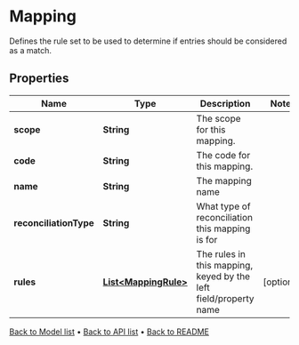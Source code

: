 

# Mapping

Defines the rule set to be used to determine if entries should be considered as a match.

## Properties

| Name | Type | Description | Notes |
|------------ | ------------- | ------------- | -------------|
|**scope** | **String** | The scope for this mapping. |  |
|**code** | **String** | The code for this mapping. |  |
|**name** | **String** | The mapping name |  |
|**reconciliationType** | **String** | What type of reconciliation this mapping is for |  |
|**rules** | [**List&lt;MappingRule&gt;**](MappingRule.md) | The rules in this mapping, keyed by the left field/property name |  [optional] |



[Back to Model list](../README.md#documentation-for-models) &#8226; [Back to API list](../README.md#documentation-for-api-endpoints) &#8226; [Back to README](../README.md)


